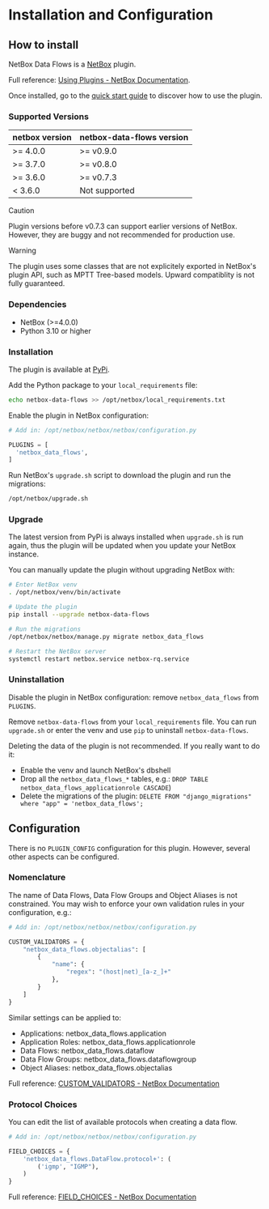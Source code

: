 # Installation and Configuration

## How to install

NetBox Data Flows is a [NetBox](https://github.com/netbox-community/netbox) plugin.

Full reference: [Using Plugins - NetBox Documentation](https://docs.netbox.dev/en/stable/plugins/).

Once installed, go to the [quick start guide](quick-start.md) to discover how to use the plugin.

### Supported Versions

| netbox version | netbox-data-flows version     |
| -------------- | ----------------------------- |
| >= 4.0.0       | >= v0.9.0                     |
| >= 3.7.0       | >= v0.8.0                     |
| >= 3.6.0       | >= v0.7.3                     |
|  < 3.6.0       | Not supported                 |

> [!CAUTION]
> Plugin versions before v0.7.3 can support earlier versions of NetBox. However, they are buggy and not recommended for production use.

> [!WARNING]
> The plugin uses some classes that are not explicitely exported in 
NetBox's plugin API, such as MPTT Tree-based models. Upward compatiblity is 
not fully guaranteed.

### Dependencies

* NetBox (>=4.0.0)
* Python 3.10 or higher

### Installation

The plugin is available at [PyPi](https://pypi.org/project/netbox-data-flows/).

Add the Python package to your `local_requirements` file:
```bash
echo netbox-data-flows >> /opt/netbox/local_requirements.txt 
```

Enable the plugin in NetBox configuration:
```python
# Add in: /opt/netbox/netbox/netbox/configuration.py

PLUGINS = [
  'netbox_data_flows',
]
```

Run NetBox's `upgrade.sh` script to download the plugin and run the migrations:
```bash
/opt/netbox/upgrade.sh
```

### Upgrade

The latest version from PyPi is always installed when `upgrade.sh` is run again, thus the plugin will be updated when you update your NetBox instance.

You can manually update the plugin without upgrading NetBox with:
```bash
# Enter NetBox venv
. /opt/netbox/venv/bin/activate

# Update the plugin
pip install --upgrade netbox-data-flows

# Run the migrations
/opt/netbox/netbox/manage.py migrate netbox_data_flows

# Restart the NetBox server
systemctl restart netbox.service netbox-rq.service
```

### Uninstallation

Disable the plugin in NetBox configuration: remove `netbox_data_flows` from `PLUGINS`.

Remove `netbox-data-flows` from your `local_requirements` file. You can run `upgrade.sh` or enter the venv and use `pip` to uninstall `netbox-data-flows`.

Deleting the data of the plugin is not recommended. If you really want to do it:

* Enable the venv and launch NetBox's dbshell
* Drop all the `netbox_data_flows_*` tables, e.g.:
  `DROP TABLE netbox_data_flows_applicationrole CASCADE`)
* Delete the migrations of the plugin:
  `DELETE FROM "django_migrations" where "app" = 'netbox_data_flows';`


## Configuration

There is no `PLUGIN_CONFIG` configuration for this plugin. However, several
other aspects can be configured.

### Nomenclature

The name of Data Flows, Data Flow Groups and Object Aliases is not
constrained. You may wish to enforce your own validation rules in your
configuration, e.g.:

```python
# Add in: /opt/netbox/netbox/netbox/configuration.py

CUSTOM_VALIDATORS = {
    "netbox_data_flows.objectalias": [
        {
            "name": {
                "regex": "(host|net)_[a-z_]+"
            },
        }
    ]
}
```

Similar settings can be applied to:
* Applications: netbox_data_flows.application
* Application Roles: netbox_data_flows.applicationrole
* Data Flows: netbox_data_flows.dataflow
* Data Flow Groups: netbox_data_flows.dataflowgroup
* Object Aliases: netbox_data_flows.objectalias

Full reference: [CUSTOM_VALIDATORS - NetBox Documentation](https://docs.netbox.dev/en/stable/configuration/data-validation/#custom_validators)

### Protocol Choices

You can edit the list of available protocols when creating a data flow.

```python
# Add in: /opt/netbox/netbox/netbox/configuration.py

FIELD_CHOICES = {
    'netbox_data_flows.DataFlow.protocol+': (
        ('igmp', "IGMP"),
    )
}
```

Full reference: [FIELD_CHOICES - NetBox Documentation](https://docs.netbox.dev/en/stable/configuration/data-validation/#field_choices)